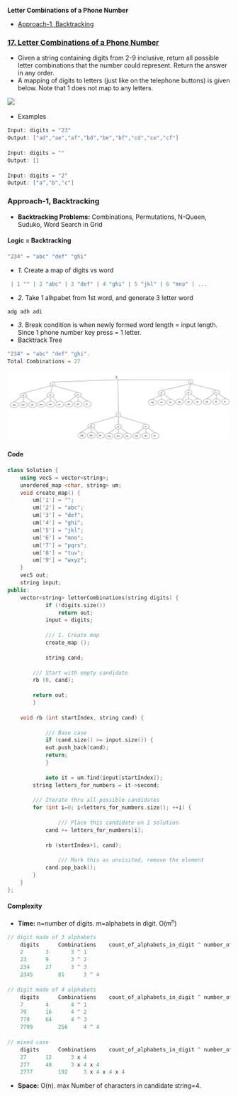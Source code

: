 **Letter Combinations of a Phone Number**
- [Approach-1, Backtracking](#a1)

### [17. Letter Combinations of a Phone Number](https://leetcode.com/problems/letter-combinations-of-a-phone-number/description/)
- Given a string containing digits from 2-9 inclusive, return all possible letter combinations that the number could represent. Return the answer in any order.
- A mapping of digits to letters (just like on the telephone buttons) is given below. Note that 1 does not map to any letters.

<img src=https://assets.leetcode.com/uploads/2022/03/15/1200px-telephone-keypad2svg.png width=100/>

- Examples
```c
Input: digits = "23"
Output: ["ad","ae","af","bd","be","bf","cd","ce","cf"]

Input: digits = ""
Output: []

Input: digits = "2"
Output: ["a","b","c"]
```

<a name=a1></a>
### Approach-1, Backtracking
- **Backtracking Problems:** Combinations, Permutations, N-Queen, Suduko, Word Search in Grid
#### Logic = Backtracking
```c
"234" = "abc" "def" "ghi"
```
- _1._ Create a map of digits vs word
```c
 | 1 "" | 2 "abc" | 3 "def" | 4 "ghi" | 5 "jkl" | 6 "mno" | ...
```
- _2._ Take 1 alhpabet from 1st word, and generate 3 letter word
```c
adg	adh	adi
```
- _3._ Break condition is when newly formed word length = input length. Since 1 phone number key press = 1 letter.
- Backtrack Tree
```c
"234" = "abc" "def" "ghi".
Total Combinations = 27
```

<img src=images\Letter_combination_of_a_phone_number.jpg width=900 />

#### Code
```cpp
class Solution {
    using vecS = vector<string>;
	unordered_map <char, string> um;
	void create_map() {
        um['1'] = "";
        um['2'] = "abc";
        um['3'] = "def";
        um['4'] = "ghi";
        um['5'] = "jkl";
        um['6'] = "mno";
        um['7'] = "pqrs";
        um['8'] = "tuv";
        um['9'] = "wxyz";
    }
    vecS out;
    string input;
public:
	vector<string> letterCombinations(string digits) {
      		if (!digits.size())
          		return out;
	    	input = digits;
      
      		/// 1. Create map
	    	create_map ();

	    	string cand;
      
		/// Start with empty candidate
		rb (0, cand);
      
		return out;
    	}
	
	void rb (int startIndex, string cand) {
    
      		/// Base case
	    	if (cand.size() >= input.size()) {
		    out.push_back(cand);
		    return;
	    	}

	    	auto it = um.find(input[startIndex]);
		string letters_for_numbers = it->second;
      
		/// Iterate thru all possible candidates
		for (int i=0; i<letters_for_numbers.size(); ++i) {
      
        		/// Place this candidate on 1 solution
			cand += letters_for_numbers[i];
        
			rb (startIndex+1, cand);
        	
        		/// Mark this as unvisited, remove the element
			cand.pop_back();
		}
	}
};
```
#### Complexity
- **Time:** n=number of digits. m=alphabets in digit. O(m<sup>n</sup>)
```c
// digit made of 3 alphabets
	digits		Combinations	count_of_alphabets_in_digit ^ number_of_digits
	2		3		3 ^ 1
	23		9		3 ^ 2
	234		27		3 ^ 3
	2345		81		3 ^ 4

// digit made of 4 alphabets
	digits		Combinations	count_of_alphabets_in_digit ^ number_of_digits
	7		4		4 ^ 1
	79		16		4 ^ 2
	779		64		4 ^ 3
	7799		256		4 ^ 4

// mixed case
	digits		Combinations	count_of_alphabets_in_digit ^ number_of_digits
	27		12		3 x 4
	277		48		3 x 4 x 4
	2777		192		3 x 4 x 4 x 4
```
- **Space:** O(n). max Number of characters in candidate string=4.
